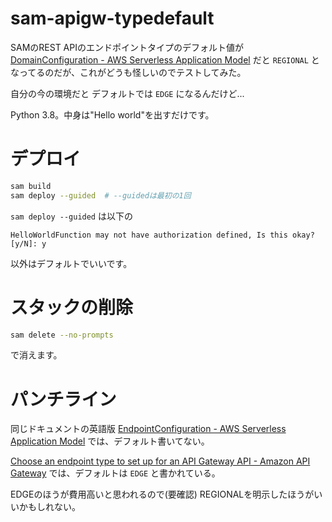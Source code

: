 # sam-apigw-typedefault

SAMのREST APIのエンドポイントタイプのデフォルト値が
[DomainConfiguration - AWS Serverless Application Model](https://docs.aws.amazon.com/ja_jp/serverless-application-model/latest/developerguide/sam-property-api-domainconfiguration.html)
だと `REGIONAL` となってるのだが、これがどうも怪しいのでテストしてみた。

自分の今の環境だと デフォルトでは `EDGE` になるんだけど...

Python 3.8。中身は"Hello world"を出すだけです。


# デプロイ

```sh
sam build
sam deploy --guided  # --guidedは最初の1回
```

`sam deploy --guided` は以下の

```
HelloWorldFunction may not have authorization defined, Is this okay? [y/N]: y
```

以外はデフォルトでいいです。


# スタックの削除

```sh
sam delete --no-prompts
```
で消えます。


# パンチライン

同じドキュメントの英語版
[EndpointConfiguration - AWS Serverless Application Model](https://docs.aws.amazon.com/serverless-application-model/latest/developerguide/sam-property-api-endpointconfiguration.html)
では、デフォルト書いてない。

[Choose an endpoint type to set up for an API Gateway API - Amazon API Gateway](https://docs.aws.amazon.com/apigateway/latest/developerguide/api-gateway-api-endpoint-types.html)
では、デフォルトは `EDGE` と書かれている。

EDGEのほうが費用高いと思われるので(要確認)
REGIONALを明示したほうがいいかもしれない。
